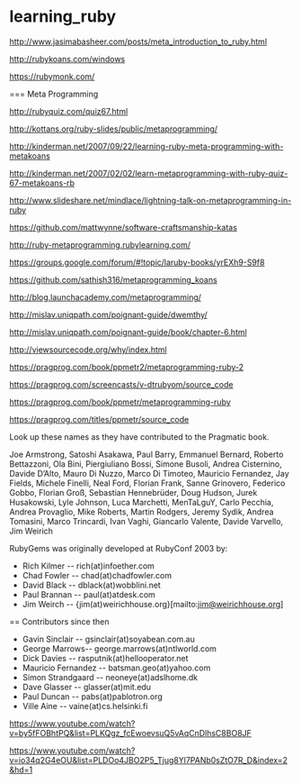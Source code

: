 learning_ruby
=============

http://www.jasimabasheer.com/posts/meta_introduction_to_ruby.html

http://rubykoans.com/windows

https://rubymonk.com/

=== Meta Programming

http://rubyquiz.com/quiz67.html

http://kottans.org/ruby-slides/public/metaprogramming/

http://kinderman.net/2007/09/22/learning-ruby-meta-programming-with-metakoans

http://kinderman.net/2007/02/02/learn-metaprogramming-with-ruby-quiz-67-metakoans-rb

http://www.slideshare.net/mindlace/lightning-talk-on-metaprogramming-in-ruby

https://github.com/mattwynne/software-craftsmanship-katas
  
http://ruby-metaprogramming.rubylearning.com/

https://groups.google.com/forum/#!topic/laruby-books/yrEXh9-S9f8

https://github.com/sathish316/metaprogramming_koans

http://blog.launchacademy.com/metaprogramming/
  
http://mislav.uniqpath.com/poignant-guide/dwemthy/
  
http://mislav.uniqpath.com/poignant-guide/book/chapter-6.html

http://viewsourcecode.org/why/index.html

https://pragprog.com/book/ppmetr2/metaprogramming-ruby-2

https://pragprog.com/screencasts/v-dtrubyom/source_code

https://pragprog.com/book/ppmetr/metaprogramming-ruby

https://pragprog.com/titles/ppmetr/source_code

Look up these names as they have contributed to the Pragmatic book.

Joe Armstrong, 
Satoshi Asakawa, 
Paul Barry, 
Emmanuel Bernard, 
Roberto Bettazzoni, 
Ola Bini, 
Piergiuliano Bossi, 
Simone Busoli,
Andrea Cisternino, 
Davide D’Alto, 
Mauro Di Nuzzo, 
Marco Di Timoteo, 
Mauricio Fernandez, 
Jay Fields, 
Michele Finelli, 
Neal Ford, 
Florian Frank, 
Sanne Grinovero, 
Federico Gobbo, 
Florian Groß, 
Sebastian Hennebrüder, 
Doug Hudson, 
Jurek Husakowski, 
Lyle Johnson, 
Luca Marchetti, 
MenTaLguY, 
Carlo Pecchia, 
Andrea Provaglio, 
Mike Roberts,
Martin Rodgers, 
Jeremy Sydik, 
Andrea Tomasini, 
Marco Trincardi, 
Ivan Vaghi, 
Giancarlo Valente, 
Davide Varvello,
Jim Weirich

RubyGems was originally developed at RubyConf 2003 by:

* Rich Kilmer -- rich(at)infoether.com
* Chad Fowler -- chad(at)chadfowler.com
* David Black -- dblack(at)wobblini.net
* Paul Brannan -- paul(at)atdesk.com
* Jim Weirch -- {jim(at)weirichhouse.org}[mailto:jim@weirichhouse.org]

== Contributors since then

* Gavin Sinclair -- gsinclair(at)soyabean.com.au
* George Marrows-- george.marrows(at)ntlworld.com
* Dick Davies -- rasputnik(at)hellooperator.net
* Mauricio Fernandez -- batsman.geo(at)yahoo.com
* Simon Strandgaard -- neoneye(at)adslhome.dk
* Dave Glasser -- glasser(at)mit.edu
* Paul Duncan -- pabs(at)pablotron.org
* Ville Aine -- vaine(at)cs.helsinki.fi

https://www.youtube.com/watch?v=by5fFOBhtPQ&list=PLKQgz_fcEwoevsuQ5vAqCnDlhsC8BO8JF

https://www.youtube.com/watch?v=io34q2G4eOU&list=PLDOo4JBO2P5_Tjug8Yl7PANb0sZtO7R_D&index=2&hd=1
